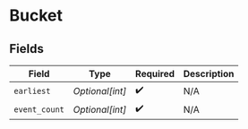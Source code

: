 # Bucket


## Fields

| Field              | Type               | Required           | Description        |
| ------------------ | ------------------ | ------------------ | ------------------ |
| `earliest`         | *Optional[int]*    | :heavy_check_mark: | N/A                |
| `event_count`      | *Optional[int]*    | :heavy_check_mark: | N/A                |